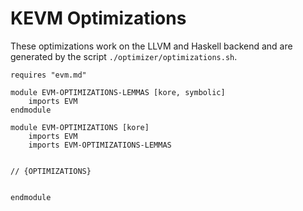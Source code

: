KEVM Optimizations
==================

These optimizations work on the LLVM and Haskell backend and are generated by the script `./optimizer/optimizations.sh`.

```k
requires "evm.md"

module EVM-OPTIMIZATIONS-LEMMAS [kore, symbolic]
    imports EVM
endmodule

module EVM-OPTIMIZATIONS [kore]
    imports EVM
    imports EVM-OPTIMIZATIONS-LEMMAS


// {OPTIMIZATIONS}


endmodule
```
